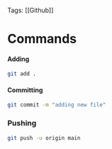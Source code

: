 Tags: [[Github]]

# Commands

#### Adding 

```bash
git add .
```

#### Committing

```bash
git commit -m "adding new file" 
```

### Pushing 

```bash
git push -u origin main
```


